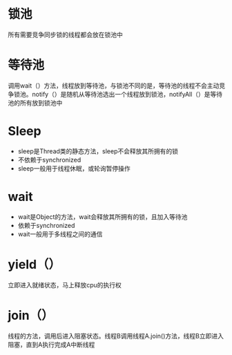 # 锁池
所有需要竞争同步锁的线程都会放在锁池中
# 等待池
调用wait（）方法，线程放到等待池，与锁池不同的是，等待池的线程不会主动竞争锁池。notify（）是随机从等待池选出一个线程放到锁池，notifyAll（）是等待池的所有放到锁池中

# Sleep
- sleep是Thread类的静态方法，sleep不会释放其所拥有的锁
- 不依赖于synchronized
- sleep一般用于线程休眠，或轮询暂停操作

# wait
- wait是Object的方法，wait会释放其所拥有的锁，且加入等待池
- 依赖于synchronized
- wait一般用于多线程之间的通信

# yield（）
立即进入就绪状态，马上释放cpu的执行权

# join（）
线程的方法，调用后进入阻塞状态。线程B调用线程A.join()方法，线程B立即进入阻塞，直到A执行完成A中断线程

